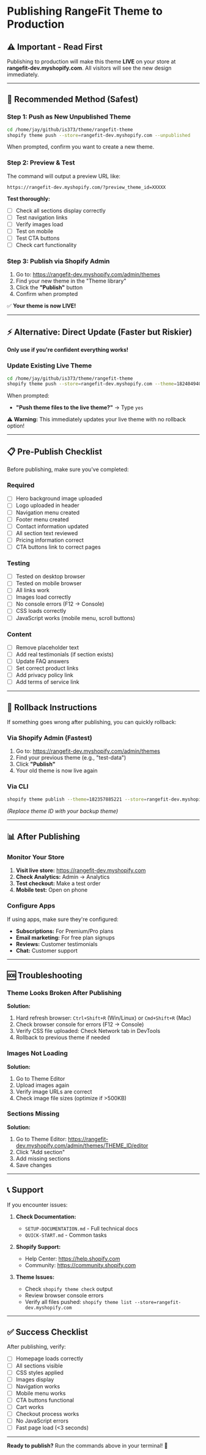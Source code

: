 # Publishing RangeFit Theme to Production

## ⚠️ Important - Read First

Publishing to production will make this theme **LIVE** on your store at **rangefit-dev.myshopify.com**. All visitors will see the new design immediately.

---

## 🚀 Recommended Method (Safest)

### Step 1: Push as New Unpublished Theme

```bash
cd /home/jay/github/is373/theme/rangefit-theme
shopify theme push --store=rangefit-dev.myshopify.com --unpublished
```

When prompted, confirm you want to create a new theme.

### Step 2: Preview & Test

The command will output a preview URL like:
```
https://rangefit-dev.myshopify.com/?preview_theme_id=XXXXX
```

**Test thoroughly:**
- [ ] Check all sections display correctly
- [ ] Test navigation links
- [ ] Verify images load
- [ ] Test on mobile
- [ ] Test CTA buttons
- [ ] Check cart functionality

### Step 3: Publish via Shopify Admin

1. Go to: https://rangefit-dev.myshopify.com/admin/themes
2. Find your new theme in the "Theme library"
3. Click the **"Publish"** button
4. Confirm when prompted

✅ **Your theme is now LIVE!**

---

## ⚡ Alternative: Direct Update (Faster but Riskier)

**Only use if you're confident everything works!**

### Update Existing Live Theme

```bash
cd /home/jay/github/is373/theme/rangefit-theme
shopify theme push --store=rangefit-dev.myshopify.com --theme=182404940069
```

When prompted:
- **"Push theme files to the live theme?"** → Type `yes`

⚠️ **Warning:** This immediately updates your live theme with no rollback option!

---

## 📋 Pre-Publish Checklist

Before publishing, make sure you've completed:

### Required
- [ ] Hero background image uploaded
- [ ] Logo uploaded in header
- [ ] Navigation menu created
- [ ] Footer menu created
- [ ] Contact information updated
- [ ] All section text reviewed
- [ ] Pricing information correct
- [ ] CTA buttons link to correct pages

### Testing
- [ ] Tested on desktop browser
- [ ] Tested on mobile browser
- [ ] All links work
- [ ] Images load correctly
- [ ] No console errors (F12 → Console)
- [ ] CSS loads correctly
- [ ] JavaScript works (mobile menu, scroll buttons)

### Content
- [ ] Remove placeholder text
- [ ] Add real testimonials (if section exists)
- [ ] Update FAQ answers
- [ ] Set correct product links
- [ ] Add privacy policy link
- [ ] Add terms of service link

---

## 🔄 Rollback Instructions

If something goes wrong after publishing, you can quickly rollback:

### Via Shopify Admin (Fastest)

1. Go to: https://rangefit-dev.myshopify.com/admin/themes
2. Find your previous theme (e.g., "test-data")
3. Click **"Publish"**
4. Your old theme is now live again

### Via CLI

```bash
shopify theme publish --theme=182357885221 --store=rangefit-dev.myshopify.com
```
*(Replace theme ID with your backup theme)*

---

## 📊 After Publishing

### Monitor Your Store

1. **Visit live store:** https://rangefit-dev.myshopify.com
2. **Check Analytics:** Admin → Analytics
3. **Test checkout:** Make a test order
4. **Mobile test:** Open on phone

### Configure Apps

If using apps, make sure they're configured:
- **Subscriptions:** For Premium/Pro plans
- **Email marketing:** For free plan signups
- **Reviews:** Customer testimonials
- **Chat:** Customer support

---

## 🆘 Troubleshooting

### Theme Looks Broken After Publishing

**Solution:**
1. Hard refresh browser: `Ctrl+Shift+R` (Win/Linux) or `Cmd+Shift+R` (Mac)
2. Check browser console for errors (F12 → Console)
3. Verify CSS file uploaded: Check Network tab in DevTools
4. Rollback to previous theme if needed

### Images Not Loading

**Solution:**
1. Go to Theme Editor
2. Upload images again
3. Verify image URLs are correct
4. Check image file sizes (optimize if >500KB)

### Sections Missing

**Solution:**
1. Go to Theme Editor: https://rangefit-dev.myshopify.com/admin/themes/THEME_ID/editor
2. Click "Add section"
3. Add missing sections
4. Save changes

---

## 📞 Support

If you encounter issues:

1. **Check Documentation:**
   - `SETUP-DOCUMENTATION.md` - Full technical docs
   - `QUICK-START.md` - Common tasks

2. **Shopify Support:**
   - Help Center: https://help.shopify.com
   - Community: https://community.shopify.com

3. **Theme Issues:**
   - Check `shopify theme check` output
   - Review browser console errors
   - Verify all files pushed: `shopify theme list --store=rangefit-dev.myshopify.com`

---

## ✅ Success Checklist

After publishing, verify:

- [ ] Homepage loads correctly
- [ ] All sections visible
- [ ] CSS styles applied
- [ ] Images display
- [ ] Navigation works
- [ ] Mobile menu works
- [ ] CTA buttons functional
- [ ] Cart works
- [ ] Checkout process works
- [ ] No JavaScript errors
- [ ] Fast page load (<3 seconds)

---

**Ready to publish?** Run the commands above in your terminal! 🚀
